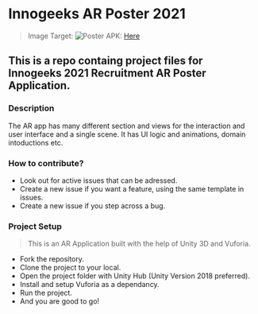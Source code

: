 # Innogeeks AR Poster 2021

>Image Target: ![Poster](https://user-images.githubusercontent.com/33064931/206547519-175aba53-153d-4bc5-8b27-93290a04b2d3.png)
>APK: [Here](https://drive.google.com/file/d/1vXa8pLKcIpF_OtBA0sXZOf7do1oB-jA9/view?usp=sharing)


## This is a repo containg project files for Innogeeks 2021 Recruitment AR Poster Application.

### Description
The AR app has many different section and views for the interaction and user interface and a single scene. It has UI logic and animations, domain intoductions etc.

### How to contribute?
- Look out for active issues that can be adressed.
- Create a new issue if you want a feature, using the same template in issues.
- Create a new issue if you step across a bug.

### Project Setup
>This is an AR Application built with the help of Unity 3D and Vuforia.

- Fork the repository.
- Clone the project to your local.
- Open the project folder with Unity Hub (Unity Version 2018 preferred).
- Install and setup Vuforia as a dependancy.
- Run the project.
- And you are good to go!
